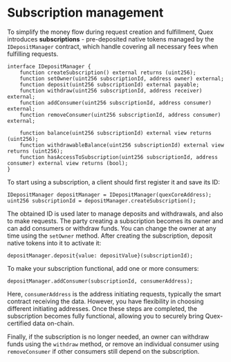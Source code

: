 # Subscription management

To simplify the money flow during request creation and fulfillment, Quex introduces **subscriptions** - pre-deposited native tokens managed by the `IDepositManager` contract, which handle covering all necessary fees when fulfilling requests.

```solidity
interface IDepositManager {
    function createSubscription() external returns (uint256);
    function setOwner(uint256 subscriptionId, address owner) external;
    function deposit(uint256 subscriptionId) external payable;
    function withdraw(uint256 subscriptionId, address receiver) external;
    function addConsumer(uint256 subscriptionId, address consumer) external;
    function removeConsumer(uint256 subscriptionId, address consumer) external;

    function balance(uint256 subscriptionId) external view returns (uint256);
    function withdrawableBalance(uint256 subscriptionId) external view returns (uint256);
    function hasAccessToSubscription(uint256 subscriptionId, address consumer) external view returns (bool);
}
```

To start using a subscription, a client should first register it and save its ID:

```solidity
IDepositManager depositManager = IDepositManager(quexCoreAddress);
uint256 subscriptionId = depositManager.createSubscription();
```

The obtained ID is used later to manage deposits and withdrawals, and also to make requests. The party creating a subscription becomes its owner and can add consumers or withdraw funds. You can change the owner at any time using the `setOwner` method. After creating the subscription, deposit native tokens into it to activate it:

```solidity
depositManager.deposit{value: depositValue}(subscriptionId);
```

To make your subscription functional, add one or more consumers:

```solidity
depositManager.addConsumer(subscriptionId, consumerAddress);
```

Here, `consumerAddress` is the address initiating requests, typically the smart contract receiving the data. However, you have flexibility in choosing different initiating addresses. Once these steps are completed, the subscription becomes fully functional, allowing you to securely bring Quex-certified data on-chain.

Finally, if the subscription is no longer needed, an owner can withdraw funds using the `withdraw` method, or remove an individual consumer using `removeConsumer` if other consumers still depend on the subscription.
